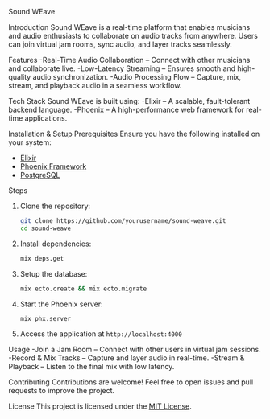 Sound WEave

Introduction
Sound WEave is a real-time platform that enables musicians and audio enthusiasts to collaborate on audio tracks from anywhere. Users can join virtual jam rooms, sync audio, and layer tracks seamlessly.

Features
-Real-Time Audio Collaboration – Connect with other musicians and collaborate live.
-Low-Latency Streaming – Ensures smooth and high-quality audio synchronization.
-Audio Processing Flow – Capture, mix, stream, and playback audio in a seamless workflow.

Tech Stack
Sound WEave is built using:
-Elixir – A scalable, fault-tolerant backend language.
-Phoenix – A high-performance web framework for real-time applications.

Installation & Setup
Prerequisites
Ensure you have the following installed on your system:
- [Elixir](https://elixir-lang.org/install.html)
- [Phoenix Framework](https://www.phoenixframework.org/)
- [PostgreSQL](https://www.postgresql.org/download/)

Steps
1. Clone the repository:
   ```bash
   git clone https://github.com/yourusername/sound-weave.git
   cd sound-weave
   ```
2. Install dependencies:
   ```bash
   mix deps.get
   ```
3. Setup the database:
   ```bash
   mix ecto.create && mix ecto.migrate
   ```
4. Start the Phoenix server:
   ```bash
   mix phx.server
   ```
5. Access the application at `http://localhost:4000`

Usage
-Join a Jam Room – Connect with other users in virtual jam sessions.
-Record & Mix Tracks – Capture and layer audio in real-time.
-Stream & Playback – Listen to the final mix with low latency.

Contributing
Contributions are welcome! Feel free to open issues and pull requests to improve the project.

License
This project is licensed under the [MIT License](LICENSE).

